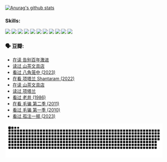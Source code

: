 
[![Anurag's github stats](https://github-readme-stats.vercel.app/api?username=w940853815)](https://github.com/anuraghazra/github-readme-stats)

### Skills:

<code><img height="32" src="https://cdn.jsdelivr.net/npm/simple-icons@v5/icons/python.svg"></code>
<code><img height="32" src="https://cdn.jsdelivr.net/npm/simple-icons@v5/icons/javascript.svg"></code>
<code><img height="32" src="https://cdn.jsdelivr.net/npm/simple-icons@v5/icons/django.svg"></code>
<code><img height="32" src="https://cdn.jsdelivr.net/npm/simple-icons@v5/icons/flask.svg"></code>
<code><img height="32" src="https://cdn.jsdelivr.net/npm/simple-icons@v5/icons/vuetify.svg"></code>
<code><img height="32" src="https://cdn.jsdelivr.net/npm/simple-icons@v5/icons/git.svg"></code>
<code><img height="32" src="https://cdn.jsdelivr.net/npm/simple-icons@v5/icons/docker.svg"></code>
<code><img height="32" src="https://cdn.jsdelivr.net/npm/simple-icons@v5/icons/postgresql.svg"></code>
<code><img height="32" src="https://cdn.jsdelivr.net/npm/simple-icons@v5/icons/elasticsearch.svg"></code>
<code><img height="32" src="https://cdn.jsdelivr.net/npm/simple-icons@v5/icons/macos.svg"></code>
<code><img height="32" src="https://cdn.jsdelivr.net/npm/simple-icons@v5/icons/linux.svg"></code>

### 🗣 豆瓣:

<!-- DOUBAN-ACTIVITIES:START -->
- [在读 告别百年激进](https://www.douban.com/people/136069238/status/4374953075/?_i=95183293)
- [读过 山茶文具店](https://www.douban.com/people/136069238/status/4374952154/?_i=95183293)
- [看过 八角笼中‎ (2023)](https://www.douban.com/people/136069238/status/4367541707/?_i=95183293)
- [在看 项塔兰 Shantaram‎ (2022)](https://www.douban.com/people/136069238/status/4365497032/?_i=95183293)
- [在读 山茶文具店](https://www.douban.com/people/136069238/status/4364620725/?_i=95183293)
- [读过 项塔兰](https://www.douban.com/people/136069238/status/4364620288/?_i=95183293)
- [看过 老井‎ (1986)](https://www.douban.com/people/136069238/status/4362366672/?_i=95183293)
- [在看 毛骗 第二季‎ (2011)](https://www.douban.com/people/136069238/status/4355752869/?_i=95183293)
- [看过 毛骗 第一季‎ (2010)](https://www.douban.com/people/136069238/status/4355752667/?_i=95183293)
- [看过 孤注一掷‎ (2023)](https://www.douban.com/people/136069238/status/4354774568/?_i=95183293)
<!-- DOUBAN-ACTIVITIES:END -->


![Snake animation](https://raw.githubusercontent.com/w940853815/w940853815/output/github-contribution-grid-snake.svg)

<!--
**w940853815/w940853815** is a ✨ _special_ ✨ repository because its `README.md` (this file) appears on your GitHub profile.

Here are some ideas to get you started:

- 🔭 I’m currently working on ...
- 🌱 I’m currently learning ...
- 👯 I’m looking to collaborate on ...
- 🤔 I’m looking for help with ...
- 💬 Ask me about ...
- 📫 How to reach me: ...
- 😄 Pronouns: ...
- ⚡ Fun fact: ...
-->

